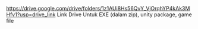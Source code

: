 https://drive.google.com/drive/folders/1z1AUi8Hs56QvY_VjOrqhYP4kAk3MHfv1?usp=drive_link
Link Drive Untuk EXE (dalam zip), unity package, game file
